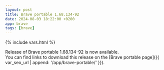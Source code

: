 ```yaml
---
layout: post
title: Brave portable 1.68.134-92
date: 2024-08-03 18:22:00 +0200
app: brave
tags: [brave]
---
```

{% include vars.html %}

Release of Brave portable 1.68.134-92 is now available.<br />
You can find links to download this release on the [Brave portable page]({{ var_seo_url | append: '/app/brave-portable/' }}).
